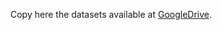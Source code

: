 Copy here the datasets available at [GoogleDrive](https://drive.google.com/drive/folders/1GkdBn0Ypn1lX1pDWZwdhPLED6Yu5QZvt?usp=drive_link).
